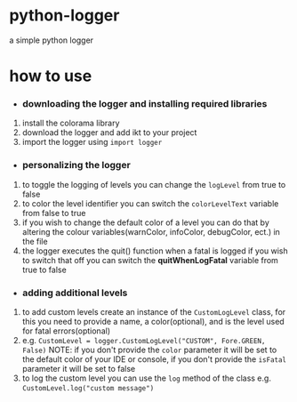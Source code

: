 # python-logger
a simple python logger

# how to use

* ### downloading the logger and installing required libraries

1. install the colorama library
2. download the logger and add ikt to your project
3. import the logger using `import logger`
* ### personalizing the logger

1. to toggle the logging of levels you can change the `logLevel` from true to false
2. to color the level identifier you can switch the `colorLevelText` variable from false to true
3. if you wish to change the default color of a level you can do that by altering the colour variables(warnColor, infoColor, debugColor, ect.) in the file
4. the logger executes the quit() function when a fatal is logged if you wish to switch that off you can switch the **quitWhenLogFatal** variable from true to false
* ### adding additional levels

1. to add custom levels create an instance of the `CustomLogLevel` class, for this you need to provide a name, a color(optional), and is the level used for fatal errors(optional)
2. e.g. `CustomLevel = logger.CustomLogLevel("CUSTOM", Fore.GREEN, False)` NOTE: if you don't provide the `color` parameter it will be set to the default color of your IDE or console, if you don't provide the `isFatal` parameter it will be set to false
3. to log the custom level you can use the `log` method of the class e.g. `CustomLevel.log("custom message")`


